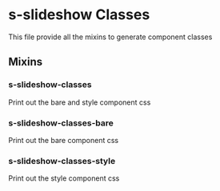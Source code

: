 # s-slideshow Classes

This file provide all the mixins to generate component classes


## Mixins


### s-slideshow-classes

Print out the bare and style component css


### s-slideshow-classes-bare

Print out the bare component css


### s-slideshow-classes-style

Print out the style component css
